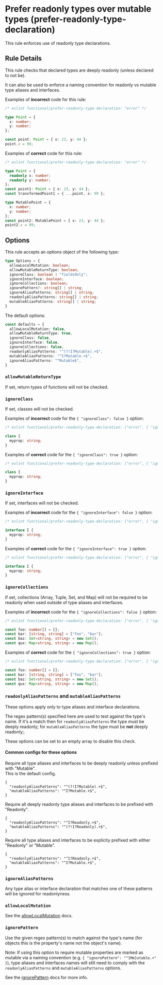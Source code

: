 # Prefer readonly types over mutable types (prefer-readonly-type-declaration)

This rule enforces use of readonly type declarations.

## Rule Details

This rule checks that declared types are deeply readonly (unless declared to not be).

It can also be used to enforce a naming convention for readonly vs mutable type aliases and interfaces.

Examples of **incorrect** code for this rule:

<!-- eslint-skip -->

```ts
/* eslint functional/prefer-readonly-type-declaration: "error" */

type Point = {
  x: number;
  y: number;
};

const point: Point = { x: 23, y: 44 };
point.x = 99;
```

Examples of **correct** code for this rule:

```ts
/* eslint functional/prefer-readonly-type-declaration: "error" */

type Point = {
  readonly x: number;
  readonly y: number;
};
const point1: Point = { x: 23, y: 44 };
const transformedPoint1 = { ...point, x: 99 };

type MutablePoint = {
  x: number;
  y: number;
};
const point2: MutablePoint = { x: 23, y: 44 };
point2.x = 99;
```

## Options

This rule accepts an options object of the following type:

```ts
type Options = {
  allowLocalMutation: boolean;
  allowMutableReturnType: boolean;
  ignoreClass: boolean | "fieldsOnly";
  ignoreInterface: boolean;
  ignoreCollections: boolean;
  ignorePattern?: string[] | string;
  ignoreAliasPatterns: string[] | string;
  readonlyAliasPatterns: string[] | string;
  mutableAliasPatterns: string[] | string;
}
```

The default options:

```ts
const defaults = {
  allowLocalMutation: false,
  allowMutableReturnType: true,
  ignoreClass: false,
  ignoreInterface: false,
  ignoreCollections: false,
  readonlyAliasPatterns: "^(?!I?Mutable).+$",
  mutableAliasPatterns: "^I?Mutable.+$",
  ignoreAliasPatterns: "^Mutable$",
}
```

### `allowMutableReturnType`

If set, return types of functions will not be checked.

### `ignoreClass`

If set, classes will not be checked.

Examples of **incorrect** code for the `{ "ignoreClass": false }` option:

<!-- eslint-skip -->

```ts
/* eslint functional/prefer-readonly-type-declaration: ["error", { "ignoreClass": false }] */

class {
  myprop: string;
}
```

Examples of **correct** code for the `{ "ignoreClass": true }` option:

```ts
/* eslint functional/prefer-readonly-type-declaration: ["error", { "ignoreClass": true }] */

class {
  myprop: string;
}
```

### `ignoreInterface`

If set, interfaces will not be checked.

Examples of **incorrect** code for the `{ "ignoreInterface": false }` option:

<!-- eslint-skip -->

```ts
/* eslint functional/prefer-readonly-type-declaration: ["error", { "ignoreInterface": false }] */

interface I {
  myprop: string;
}
```

Examples of **correct** code for the `{ "ignoreInterface": true }` option:

```ts
/* eslint functional/prefer-readonly-type-declaration: ["error", { "ignoreInterface": true }] */

interface I {
  myprop: string;
}
```

### `ignoreCollections`

If set, collections (Array, Tuple, Set, and Map) will not be required to be readonly when used outside of type aliases and interfaces.

Examples of **incorrect** code for the `{ "ignoreCollections": false }` option:

<!-- eslint-skip -->

```ts
/* eslint functional/prefer-readonly-type-declaration: ["error", { "ignoreCollections": false }] */

const foo: number[] = [];
const bar: [string, string] = ["foo", "bar"];
const baz: Set<string, string> = new Set();
const qux: Map<string, string> = new Map();
```

Examples of **correct** code for the `{ "ignoreCollections": true }` option:

```ts
/* eslint functional/prefer-readonly-type-declaration: ["error", { "ignoreCollections": true }] */

const foo: number[] = [];
const bar: [string, string] = ["foo", "bar"];
const baz: Set<string, string> = new Set();
const qux: Map<string, string> = new Map();
```

### `readonlyAliasPatterns` and `mutableAliasPatterns`

These options apply only to type aliases and interface declarations.

The regex pattern(s) specified here are used to test against the type's name.
If it's a match then for `readonlyAliasPatterns` the type must be deeply readonly; for `mutableAliasPatterns` the type must be **not** deeply readonly;.

These options can be set to an empty array to disable this check.

#### Common configs for these options

Require all type aliases and interfaces to be deeply readonly unless prefixed with "Mutable".\
This is the default config.

```jsonc
{
  "readonlyAliasPatterns": "^(?!I?Mutable).+$",
  "mutableAliasPatterns": "^I?Mutable.+$",
}
```

Require all deeply readonly type aliases and interfaces to be prefixed with "Readonly".

```jsonc
{
  "readonlyAliasPatterns": "^I?Readonly.+$",
  "mutableAliasPatterns": "^(?!I?Readonly).+$",
}
```

Require all type aliases and interfaces to be explicity prefixed with either "Readonly" or "Mutable".

```jsonc
{
  "readonlyAliasPatterns": "^I?Readonly.+$",
  "mutableAliasPatterns": "^I?Mutable.+$",
}
```

### `ignoreAliasPatterns`

Any type alias or interface declaration that matches one of these patterns will be ignored for readonlyness.

### `allowLocalMutation`

See the [allowLocalMutation](./options/allow-local-mutation.md) docs.

### `ignorePattern`

Use the given regex pattern(s) to match against the type's name (for objects this is the property's name not the object's name).

Note: If using this option to require mutable properties are marked as mutable via a naming convention (e.g. `{ "ignorePattern": "^[Mm]utable.+" }`),
type aliases and interfaces names will still need to comply with the `readonlyAliasPatterns` and `mutableAliasPatterns` options.

See the [ignorePattern](./options/ignore-pattern.md) docs for more info.
